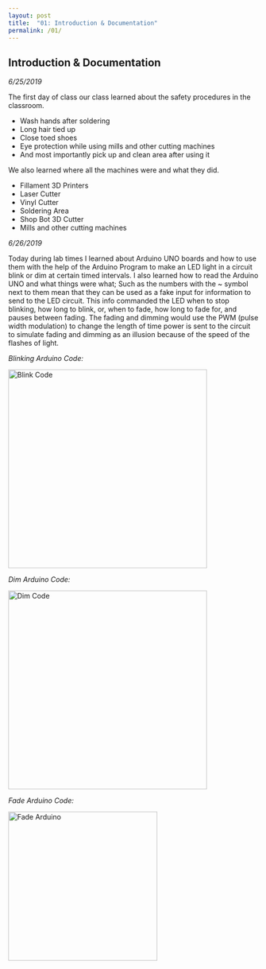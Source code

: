```yaml
---
layout: post
title:  "01: Introduction & Documentation"
permalink: /01/
---
```


## **Introduction & Documentation**

_6/25/2019_

The first day of class our class learned about the safety procedures in the classroom.

- Wash hands after soldering
- Long hair tied up
- Close toed shoes
- Eye protection while using mills and other cutting machines
- And most importantly pick up and clean area after using it

We also learned where all the machines were and what they did.

- Fillament 3D Printers
- Laser Cutter
- Vinyl Cutter
- Soldering Area
- Shop Bot 3D Cutter
- Mills and other cutting machines

_6/26/2019_

Today during lab times I learned about Arduino UNO boards and how to use them with the help of the Arduino Program to make an LED light in a circuit blink or dim at certain timed intervals. I also learned how to read the Arduino UNO and what things were what; Such as the numbers with the ~ symbol next to them mean that they can be used as a fake input for information to send to the LED circuit. This info commanded the LED when to stop blinking, how long to blink, or, when to fade, how long to fade for, and pauses between fading. The fading and dimming would use the PWM (pulse width modulation) to change the length of time power is sent to the circuit to simulate fading and dimming as an illusion because of the speed of the flashes of light.


*Blinking Arduino Code:*

<img src="Blink Arduino.png" alt="Blink Code" style="height: 400px; max-width: 100%">

*Dim Arduino Code:*

<img src="Dim Arduino.png" alt="Dim Code" style="height: 400px; max-width: 100%">

*Fade Arduino Code:*

<img src="Fade Arduino.png" alt="Fade Arduino" style="height: 300px; max-width: 100%">


